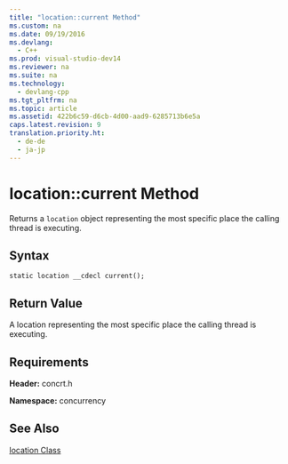 ```yaml
---
title: "location::current Method"
ms.custom: na
ms.date: 09/19/2016
ms.devlang: 
  - C++
ms.prod: visual-studio-dev14
ms.reviewer: na
ms.suite: na
ms.technology: 
  - devlang-cpp
ms.tgt_pltfrm: na
ms.topic: article
ms.assetid: 422b6c59-d6cb-4d00-aad9-6285713b6e5a
caps.latest.revision: 9
translation.priority.ht: 
  - de-de
  - ja-jp
---
```

# location::current Method
Returns a `location` object representing the most specific place the calling thread is executing.  
  
## Syntax  
  
```  
static location __cdecl current();  
```  
  
## Return Value  
 A location representing the most specific place the calling thread is executing.  
  
## Requirements  
 **Header:** concrt.h  
  
 **Namespace:** concurrency  
  
## See Also  
 [location Class](../vs140/location-Class.md)